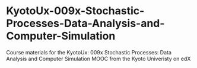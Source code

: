 # KyotoUx-009x-Stochastic-Processes-Data-Analysis-and-Computer-Simulation
Course materials for the KyotoUx: 009x Stochastic Processes: Data Analysis and Computer Simulation MOOC from the Kyoto Univeristy on edX
